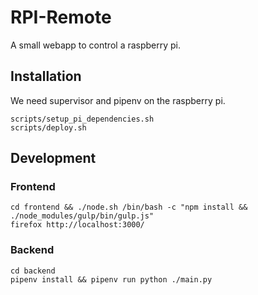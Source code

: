 # RPI-Remote
A small webapp to control a raspberry pi.

## Installation
We need supervisor and pipenv on the raspberry pi. 

```
scripts/setup_pi_dependencies.sh
scripts/deploy.sh
```

## Development

### Frontend
```
cd frontend && ./node.sh /bin/bash -c "npm install && ./node_modules/gulp/bin/gulp.js"
firefox http://localhost:3000/
```
### Backend
```
cd backend
pipenv install && pipenv run python ./main.py
```
